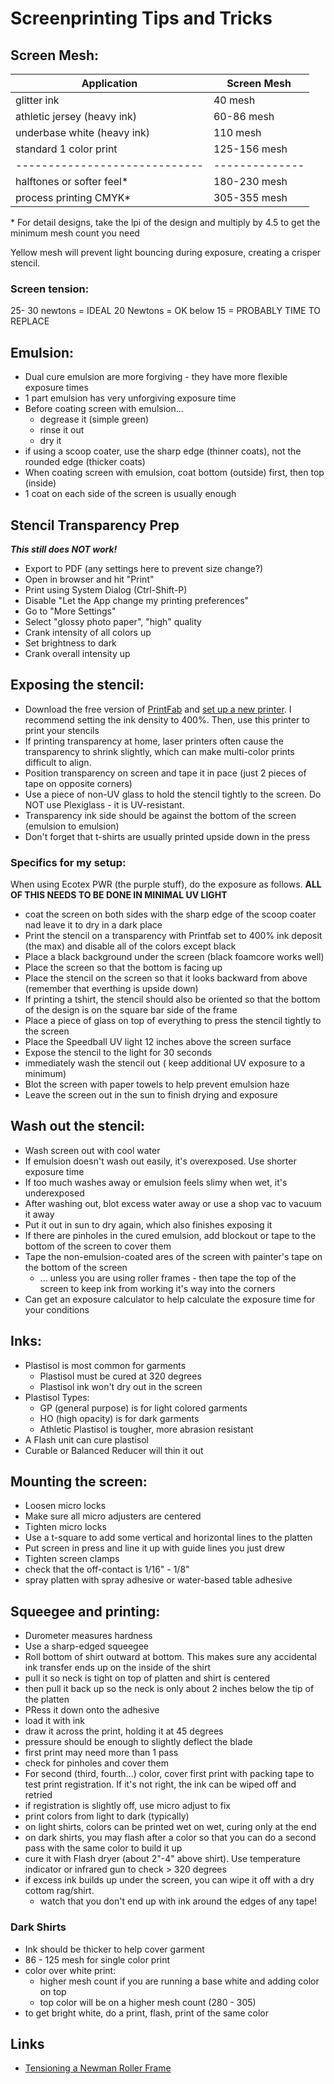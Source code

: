 # Screenprinting Tips and Tricks

## Screen Mesh:

| Application                   | Screen Mesh    |
| ----------------------------- | -------------- |
| glitter ink                   | 40 mesh        |
| athletic jersey (heavy ink)   | 60-86 mesh     |
| underbase white (heavy ink)   | 110 mesh       |
| standard 1 color print        | 125-156 mesh   |
| ----------------------------- | -------------- |
| halftones or softer feel\*    | 180-230 mesh   |
| process printing CMYK\*       | 305-355 mesh   |

\* For detail designs, take the lpi of the design and multiply by 4.5 to get the minimum mesh count you need

Yellow mesh will prevent light bouncing during exposure, creating a crisper stencil.

### Screen tension:

25- 30 newtons = IDEAL
20 Newtons = OK
below 15 = PROBABLY TIME TO REPLACE

## Emulsion:

- Dual cure emulsion are more forgiving - they have more flexible exposure times
- 1 part emulsion has very unforgiving exposure time
- Before coating screen with emulsion...
  - degrease it (simple green)
  - rinse it out
  - dry it
- if using a scoop coater, use the sharp edge (thinner coats), not the rounded edge (thicker coats)
- When coating screen with emulsion, coat bottom (outside) first, then top (inside)
- 1 coat on each side of the screen is usually enough

## Stencil Transparency Prep

**_This still does NOT work!_**

- Export to PDF (any settings here to prevent size change?)
- Open in browser and hit "Print"
- Print using System Dialog (Ctrl-Shift-P)
- Disable "Let the App change my printing preferences"
- Go to "More Settings"
- Select "glossy photo paper", "high" quality
- Crank intensity of all colors up
- Set brightness to dark
- Crank overall intensity up

## Exposing the stencil:

- Download the free version of [PrintFab](https://www.printfab.com/en/) and [set up a new printer](https://www.youtube.com/watch?v=IXsOVMMyhfw). I recommend setting the ink density to 400%. Then, use this printer to print your stencils
- If printing transparency at home, laser printers often cause the transparency to shrink slightly, which can make multi-color prints difficult to align.
- Position transparency on screen and tape it in pace (just 2 pieces of tape on opposite corners)
- Use a piece of non-UV glass to hold the stencil tightly to the screen. Do NOT use Plexiglass - it is UV-resistant.
- Transparency ink side should be against the bottom of the screen (emulsion to emulsion)
- Don't forget that t-shirts are usually printed upside down in the press

### Specifics for my setup:

When using Ecotex PWR (the purple stuff), do the exposure as follows. **ALL OF THIS NEEDS TO BE DONE IN MINIMAL UV LIGHT**

- coat the screen on both sides with the sharp edge of the scoop coater nad leave it to dry in a dark place
- Print the stencil on a transparency with Printfab set to 400% ink deposit (the max) and disable all of the colors except black
- Place a black background under the screen (black foamcore works well)
- Place the screen so that the bottom is facing up
- Place the stencil on the screen so that it looks backward from above (remember that everthing is upside down)
- If printing a tshirt, the stencil should also be oriented so that the bottom of the design is on the square bar side of the frame
- Place a piece of glass on top of everything to press the stencil tightly to the screen
- Place the Speedball UV light 12 inches above the screen surface
- Expose the stencil to the light for 30 seconds
- immediately wash the stencil out ( keep additional UV exposure to a minimum)
- Blot the screen with paper towels to help prevent emulsion haze
- Leave the screen out in the sun to finish drying and exposure

## Wash out the stencil:

- Wash screen out with cool water
- If emulsion doesn't wash out easily, it's overexposed. Use shorter exposure time
- If too much washes away or emulsion feels slimy when wet, it's underexposed
- After washing out, blot excess water away or use a shop vac to vacuum it away
- Put it out in sun to dry again, which also finishes exposing it
- If there are pinholes in the cured emulsion, add blockout or tape to the bottom of the screen to cover them
- Tape the non-emulsion-coated ares of the screen with painter's tape on the bottom of the screen
  - ... unless you are using roller frames - then tape the top of the screen to keep ink from working it's way into the corners
- Can get an exposure calculator to help calculate the exposure time for your conditions

## Inks:

- Plastisol is most common for garments
  - Plastisol must be cured at 320 degrees
  - Plastisol ink won't dry out in the screen
- Plastisol Types:
  - GP (general purpose) is for light colored garments
  - HO (high opacity) is for dark garments
  - Athletic Plastisol is tougher, more abrasion resistant
- A Flash unit can cure plastisol
- Curable or Balanced Reducer will thin it out

## Mounting the screen:

- Loosen micro locks
- Make sure all micro adjusters are centered
- Tighten micro locks
- Use a t-square to add some vertical and horizontal lines to the platten
- Put screen in press and line it up with guide lines you just drew
- Tighten screen clamps
- check that the off-contact is 1/16" - 1/8"
- spray platten with spray adhesive or water-based table adhesive

## Squeegee and printing:

- Durometer measures hardness
- Use a sharp-edged squeegee
- Roll bottom of shirt outward at bottom. This makes sure any accidental ink transfer ends up on the inside of the shirt
- pull it so neck is tight on top of platten and shirt is centered
- then pull it back up so the neck is only about 2 inches below the tip of the platten
- PRess it down onto the adhesive
- load it with ink
- draw it across the print, holding it at 45 degrees
- pressure should be enough to slightly deflect the blade
- first print may need more than 1 pass
- check for pinholes and cover them
- For second (third, fourth...) color, cover first print with packing tape to test print registration. If it's not right, the ink can be wiped off and retried
- if registration is slightly off, use micro adjust to fix
- print colors from light to dark (typically)
- on light shirts, colors can be printed wet on wet, curing only at the end
- on dark shirts, you may flash after a color so that you can do a second pass with the same color to build it up
- cure it with Flash dryer (about 2"-4" above shirt). Use temperature indicator or infrared gun to check > 320 degrees
- if excess ink builds up under the screen, you can wipe it off with a dry cottom rag/shirt.
  - watch that you don't end up with ink around the edges of any tape!

### Dark Shirts

- Ink should be thicker to help cover garment
- 86 - 125 mesh for single color print
- color over white print:
  - higher mesh count if you are running a base white and adding color on top
  - top color will be on a higher mesh count (280 - 305)
- to get bright white, do a print, flash, print of the same color

## Links

- [Tensioning a Newman Roller Frame](https://www.youtube.com/watch?v=Z0WOqRsFaLE)
